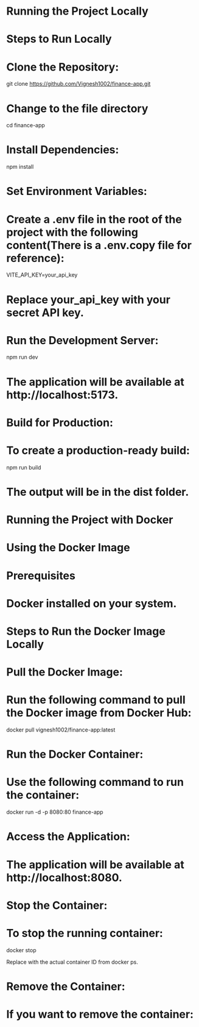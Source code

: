 # Running the Project Locally


# Steps to Run Locally

# Clone the Repository:

git clone https://github.com/Vignesh1002/finance-app.git

# Change to the file directory

cd finance-app

# Install Dependencies:

npm install

# Set Environment Variables:

# Create a .env file in the root of the project with the following content(There is a .env.copy file for reference):

VITE_API_KEY=your_api_key

# Replace your_api_key with your secret API key.

# Run the Development Server:

npm run dev

# The application will be available at http://localhost:5173.

# Build for Production:
# To create a production-ready build:

npm run build

# The output will be in the dist folder.



# Running the Project with Docker

# Using the Docker Image

# Prerequisites

# Docker installed on your system.

# Steps to Run the Docker Image Locally

# Pull the Docker Image:
# Run the following command to pull the Docker image from Docker Hub:

docker pull vignesh1002/finance-app:latest

# Run the Docker Container:
# Use the following command to run the container:

docker run -d -p 8080:80 finance-app


# Access the Application:
# The application will be available at http://localhost:8080.

# Stop the Container:
# To stop the running container:

docker stop <container-id>

Replace <container-id> with the actual container ID from docker ps.

# Remove the Container:
# If you want to remove the container: